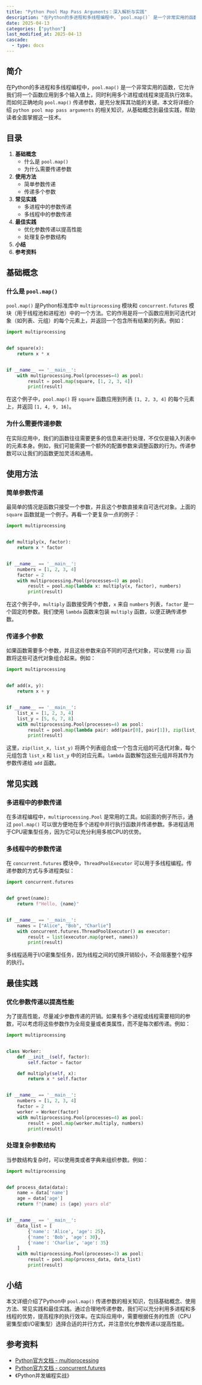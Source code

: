 ```yaml
---
title: "Python Pool Map Pass Arguments：深入解析与实践"
description: "在Python的多进程和多线程编程中，`pool.map()` 是一个非常实用的函数，它允许我们将一个函数应用到多个输入值上，同时利用多个进程或线程来提高执行效率。而如何正确地向 `pool.map()` 传递参数，是充分发挥其功能的关键。本文将详细介绍 `python pool map pass arguments` 的相关知识，从基础概念到最佳实践，帮助读者全面掌握这一技术。"
date: 2025-04-13
categories: ["python"]
last_modified_at: 2025-04-13
cascade:
  - type: docs
---
```



## 简介
在Python的多进程和多线程编程中，`pool.map()` 是一个非常实用的函数，它允许我们将一个函数应用到多个输入值上，同时利用多个进程或线程来提高执行效率。而如何正确地向 `pool.map()` 传递参数，是充分发挥其功能的关键。本文将详细介绍 `python pool map pass arguments` 的相关知识，从基础概念到最佳实践，帮助读者全面掌握这一技术。

<!-- more -->
## 目录
1. **基础概念**
    - 什么是 `pool.map()`
    - 为什么需要传递参数
2. **使用方法**
    - 简单参数传递
    - 传递多个参数
3. **常见实践**
    - 多进程中的参数传递
    - 多线程中的参数传递
4. **最佳实践**
    - 优化参数传递以提高性能
    - 处理复杂参数结构
5. **小结**
6. **参考资料**

## 基础概念
### 什么是 `pool.map()`
`pool.map()` 是Python标准库中 `multiprocessing` 模块和 `concurrent.futures` 模块（用于线程池和进程池）中的一个方法。它的作用是将一个函数应用到可迭代对象（如列表、元组）的每个元素上，并返回一个包含所有结果的列表。例如：

```python
import multiprocessing


def square(x):
    return x * x


if __name__ == '__main__':
    with multiprocessing.Pool(processes=4) as pool:
        result = pool.map(square, [1, 2, 3, 4])
        print(result)
```

在这个例子中，`pool.map()` 将 `square` 函数应用到列表 `[1, 2, 3, 4]` 的每个元素上，并返回 `[1, 4, 9, 16]`。

### 为什么需要传递参数
在实际应用中，我们的函数往往需要更多的信息来进行处理，不仅仅是输入列表中的元素本身。例如，我们可能需要一个额外的配置参数来调整函数的行为。传递参数可以让我们的函数更加灵活和通用。

## 使用方法
### 简单参数传递
最简单的情况是函数只接受一个参数，并且这个参数直接来自可迭代对象。上面的 `square` 函数就是一个例子。再看一个更复杂一点的例子：

```python
import multiprocessing


def multiply(x, factor):
    return x * factor


if __name__ == '__main__':
    numbers = [1, 2, 3, 4]
    factor = 2
    with multiprocessing.Pool(processes=4) as pool:
        result = pool.map(lambda x: multiply(x, factor), numbers)
        print(result)
```

在这个例子中，`multiply` 函数接受两个参数，`x` 来自 `numbers` 列表，`factor` 是一个固定的参数。我们使用 `lambda` 函数来包装 `multiply` 函数，以便正确传递参数。

### 传递多个参数
如果函数需要多个参数，并且这些参数来自不同的可迭代对象，可以使用 `zip` 函数将这些可迭代对象组合起来。例如：

```python
import multiprocessing


def add(x, y):
    return x + y


if __name__ == '__main__':
    list_x = [1, 2, 3, 4]
    list_y = [5, 6, 7, 8]
    with multiprocessing.Pool(processes=4) as pool:
        result = pool.map(lambda pair: add(pair[0], pair[1]), zip(list_x, list_y))
        print(result)
```

这里，`zip(list_x, list_y)` 将两个列表组合成一个包含元组的可迭代对象，每个元组包含 `list_x` 和 `list_y` 中的对应元素。`lambda` 函数解包这些元组并将其作为参数传递给 `add` 函数。

## 常见实践
### 多进程中的参数传递
在多进程编程中，`multiprocessing.Pool` 是常用的工具。如前面的例子所示，通过 `pool.map()` 可以很方便地在多个进程中并行执行函数并传递参数。多进程适用于CPU密集型任务，因为它可以充分利用多核CPU的优势。

### 多线程中的参数传递
在 `concurrent.futures` 模块中，`ThreadPoolExecutor` 可以用于多线程编程。传递参数的方式与多进程类似：

```python
import concurrent.futures


def greet(name):
    return f"Hello, {name}"


if __name__ == '__main__':
    names = ["Alice", "Bob", "Charlie"]
    with concurrent.futures.ThreadPoolExecutor() as executor:
        result = list(executor.map(greet, names))
        print(result)
```

多线程适用于I/O密集型任务，因为线程之间的切换开销较小，不会阻塞整个程序的执行。

## 最佳实践
### 优化参数传递以提高性能
为了提高性能，尽量减少参数传递的开销。如果有多个进程或线程需要相同的参数，可以考虑将这些参数作为全局变量或者类属性，而不是每次都传递。例如：

```python
import multiprocessing


class Worker:
    def __init__(self, factor):
        self.factor = factor

    def multiply(self, x):
        return x * self.factor


if __name__ == '__main__':
    numbers = [1, 2, 3, 4]
    factor = 2
    worker = Worker(factor)
    with multiprocessing.Pool(processes=4) as pool:
        result = pool.map(worker.multiply, numbers)
        print(result)
```

### 处理复杂参数结构
当参数结构复杂时，可以使用类或者字典来组织参数。例如：

```python
import multiprocessing


def process_data(data):
    name = data['name']
    age = data['age']
    return f"{name} is {age} years old"


if __name__ == '__main__':
    data_list = [
        {'name': 'Alice', 'age': 25},
        {'name': 'Bob', 'age': 30},
        {'name': 'Charlie', 'age': 35}
    ]
    with multiprocessing.Pool(processes=3) as pool:
        result = pool.map(process_data, data_list)
        print(result)
```

## 小结
本文详细介绍了Python中 `pool.map()` 传递参数的相关知识，包括基础概念、使用方法、常见实践和最佳实践。通过合理地传递参数，我们可以充分利用多进程和多线程的优势，提高程序的执行效率。在实际应用中，需要根据任务的性质（CPU密集型或I/O密集型）选择合适的并行方式，并注意优化参数传递以提高性能。

## 参考资料
- [Python官方文档 - multiprocessing](https://docs.python.org/3/library/multiprocessing.html)
- [Python官方文档 - concurrent.futures](https://docs.python.org/3/library/concurrent.futures.html)
- 《Python并发编程实战》